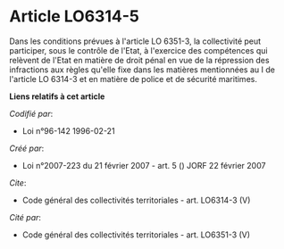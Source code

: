 # Article LO6314-5

Dans les conditions prévues à l'article LO 6351-3, la collectivité peut participer, sous le contrôle de l'Etat, à l'exercice
des compétences qui relèvent de l'Etat en matière de droit pénal en vue de la répression des infractions aux règles qu'elle
fixe dans les matières mentionnées au I de l'article LO 6314-3 et en matière de police et de sécurité maritimes.

**Liens relatifs à cet article**

_Codifié par_:

  - Loi n°96-142 1996-02-21

_Créé par_:

  - Loi n°2007-223 du 21 février 2007 - art. 5 () JORF 22 février 2007

_Cite_:

  - Code général des collectivités territoriales - art. LO6314-3 (V)

_Cité par_:

  - Code général des collectivités territoriales - art. LO6351-3 (V)
